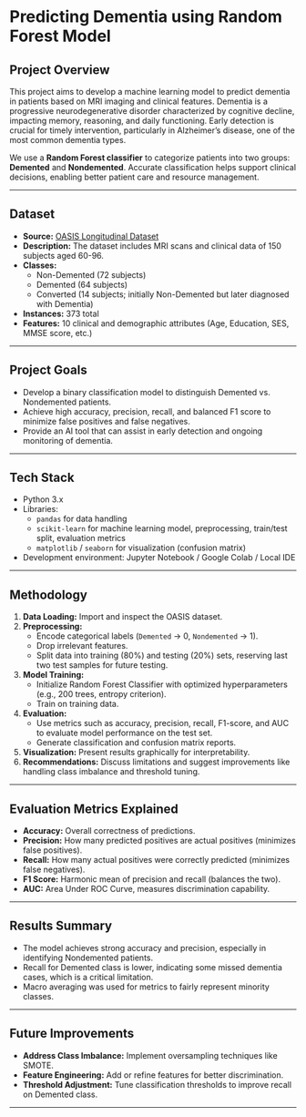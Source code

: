 # Predicting Dementia using Random Forest Model

## Project Overview

This project aims to develop a machine learning model to predict dementia in patients based on MRI imaging and clinical features. Dementia is a progressive neurodegenerative disorder characterized by cognitive decline, impacting memory, reasoning, and daily functioning. Early detection is crucial for timely intervention, particularly in Alzheimer’s disease, one of the most common dementia types.

We use a **Random Forest classifier** to categorize patients into two groups: **Demented** and **Nondemented**. Accurate classification helps support clinical decisions, enabling better patient care and resource management.

---

## Dataset

- **Source:** [OASIS Longitudinal Dataset](https://www.kaggle.com/code/hyunseokc/detecting-early-alzheimer-s/input?select=oasis_longitudinal.csv)
- **Description:** The dataset includes MRI scans and clinical data of 150 subjects aged 60-96.
- **Classes:**  
  - Non-Demented (72 subjects)  
  - Demented (64 subjects)  
  - Converted (14 subjects; initially Non-Demented but later diagnosed with Dementia)
- **Instances:** 373 total
- **Features:** 10 clinical and demographic attributes (Age, Education, SES, MMSE score, etc.)

---

## Project Goals

- Develop a binary classification model to distinguish Demented vs. Nondemented patients.
- Achieve high accuracy, precision, recall, and balanced F1 score to minimize false positives and false negatives.
- Provide an AI tool that can assist in early detection and ongoing monitoring of dementia.

---

## Tech Stack

- Python 3.x  
- Libraries:  
  - `pandas` for data handling  
  - `scikit-learn` for machine learning model, preprocessing, train/test split, evaluation metrics  
  - `matplotlib` / `seaborn` for visualization (confusion matrix)  
- Development environment: Jupyter Notebook / Google Colab / Local IDE

---

## Methodology

1. **Data Loading:** Import and inspect the OASIS dataset.
2. **Preprocessing:**  
   - Encode categorical labels (`Demented` → 0, `Nondemented` → 1).  
   - Drop irrelevant features.  
   - Split data into training (80%) and testing (20%) sets, reserving last two test samples for future testing.
3. **Model Training:**  
   - Initialize Random Forest Classifier with optimized hyperparameters (e.g., 200 trees, entropy criterion).  
   - Train on training data.
4. **Evaluation:**  
   - Use metrics such as accuracy, precision, recall, F1-score, and AUC to evaluate model performance on the test set.  
   - Generate classification and confusion matrix reports.
5. **Visualization:** Present results graphically for interpretability.
6. **Recommendations:** Discuss limitations and suggest improvements like handling class imbalance and threshold tuning.

---

## Evaluation Metrics Explained

- **Accuracy:** Overall correctness of predictions.
- **Precision:** How many predicted positives are actual positives (minimizes false positives).
- **Recall:** How many actual positives were correctly predicted (minimizes false negatives).
- **F1 Score:** Harmonic mean of precision and recall (balances the two).
- **AUC:** Area Under ROC Curve, measures discrimination capability.

---

## Results Summary

- The model achieves strong accuracy and precision, especially in identifying Nondemented patients.
- Recall for Demented class is lower, indicating some missed dementia cases, which is a critical limitation.
- Macro averaging was used for metrics to fairly represent minority classes.

---

## Future Improvements

- **Address Class Imbalance:** Implement oversampling techniques like SMOTE.
- **Feature Engineering:** Add or refine features for better discrimination.
- **Threshold Adjustment:** Tune classification thresholds to improve recall on Demented class.

---

